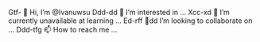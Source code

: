 Gtf- 👋 Hi, I’m @Ivanuwsu
Ddd-dd 👀 I’m interested in ...
Xcc-xd 🌱 I’m currently unavailable at learning ...
Ed-rff 💞️dd I’m looking to collaborate on ...
Ddd-tfg 📫 How to reach me ...

<!---
Ivanuwsu/Ivanuwsu is a ✨ special ✨ repository because its `README.md` (this file) appears on your GitHub profile.
You can click the Preview link to take a look at your changes.
--->
